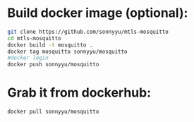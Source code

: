 # Build docker image (optional):
```bash
git clone https://github.com/sonnyyu/mtls-mosquitto
cd mtls-mosquitto
docker build -t mosquitto .
docker tag mosquitto sonnyyu/mosquitto
#docker login
docker push sonnyyu/mosquitto
```
# Grab it from dockerhub:
```bash
docker pull sonnyyu/mosquitto
```
